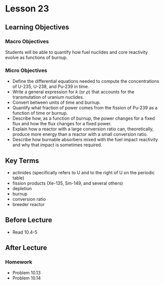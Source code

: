 # Lesson 23

## Learning Objectives

### Macro Objectives

Students will be able to quantify how fuel nuclides and core reactivity evolve as functions of burnup.

### Micro Objectives

 - Define the differential equations needed to compute the concentrations of U-235, U-238, and Pu-239 
   in time.
 - Write a general expression for $k$ (or $\rho$) that accounts for the transmutation of uranium
   nuclides.
 - Convert between units of time and burnup.
 - Quantify what fraction of power comes from the fission of Pu-239 as a function of time or burnup.
 - Describe how, as a function of burnup, the power changes for a fixed flux and how the flux changes 
   for a fixed power.
 - Explain how a reactor with a large conversion ratio can, theoretically, produce more energy than 
   a reactor with a small conversion ratio.
 - Describe how burnable absorbers mixed with the fuel impact reactivity and why that impact is sometimes required.

## Key Terms

 - actinides (specifically refers to U and to the right of U on the periodic table)
 - fission products (Xe-135, Sm-149, and several others)
 - depletion 
 - burnup
 - conversion ratio
 - breeder reactor

## Before Lecture

  - Read 10.4-5


## After Lecture

### Homework

  - Problem 10.13
  - Problem 10.14

 